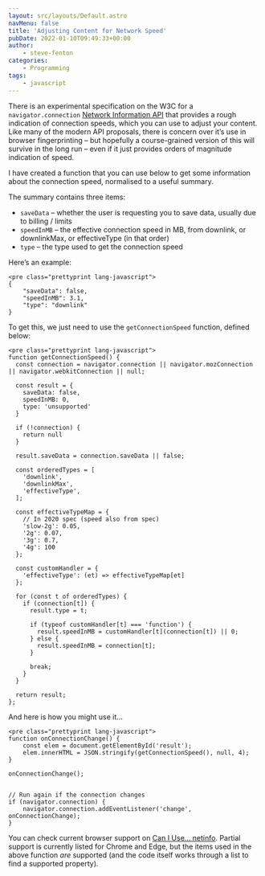 ```yaml
---
layout: src/layouts/Default.astro
navMenu: false
title: 'Adjusting Content for Network Speed'
pubDate: 2022-01-10T09:49:33+00:00
author:
    - steve-fenton
categories:
    - Programming
tags:
    - javascript
---
```


There is an experimental specification on the W3C for a `navigator.connection` [Network Information API](https://wicg.github.io/netinfo/) that provides a rough indication of connection speeds, which you can use to adjust your content. Like many of the modern API proposals, there is concern over it’s use in browser fingerprinting – but hopefully a course-grained version of this will survive in the long run – even if it just provides orders of magnitude indication of speed.

I have created a function that you can use below to get some information about the connection speed, normalised to a useful summary.

The summary contains three items:

- `saveData` – whether the user is requesting you to save data, usually due to billing / limits
- `speedInMB` – the effective connection speed in MB, from downlink, or downlinkMax, or effectiveType (in that order)
- `type` – the type used to get the connection speed

Here’s an example:

```
<pre class="prettyprint lang-javascript">
{
    "saveData": false,
    "speedInMB": 3.1,
    "type": "downlink"
}
```

To get this, we just need to use the `getConnectionSpeed` function, defined below:

```
<pre class="prettyprint lang-javascript">
function getConnectionSpeed() {
  const connection = navigator.connection || navigator.mozConnection || navigator.webkitConnection || null;

  const result = {
    saveData: false,
    speedInMB: 0,
    type: 'unsupported'
  }

  if (!connection) {
    return null
  }

  result.saveData = connection.saveData || false;

  const orderedTypes = [
    'downlink',
    'downlinkMax',
    'effectiveType',
  ];

  const effectiveTypeMap = {
    // In 2020 spec (speed also from spec)
    'slow-2g': 0.05,
    '2g': 0.07,
    '3g': 0.7,
    '4g': 100
  };

  const customHandler = {
    'effectiveType': (et) => effectiveTypeMap[et]
  };

  for (const t of orderedTypes) {
    if (connection[t]) {
      result.type = t;

      if (typeof customHandler[t] === 'function') {
        result.speedInMB = customHandler[t](connection[t]) || 0;
      } else {
        result.speedInMB = connection[t];
      }

      break;
    }
  }

  return result;
};
```

And here is how you might use it…

```
<pre class="prettyprint lang-javascript">
function onConnectionChange() {
    const elem = document.getElementById('result');
    elem.innerHTML = JSON.stringify(getConnectionSpeed(), null, 4);
}

onConnectionChange();


// Run again if the connection changes
if (navigator.connection) {
    navigator.connection.addEventListener('change', onConnectionChange);
}
```

You can check current browser support on [Can I Use… netinfo](https://caniuse.com/netinfo). Partial support is currently listed for Chrome and Edge, but the items used in the above function *are* supported (and the code itself works through a list to find a supported property).
